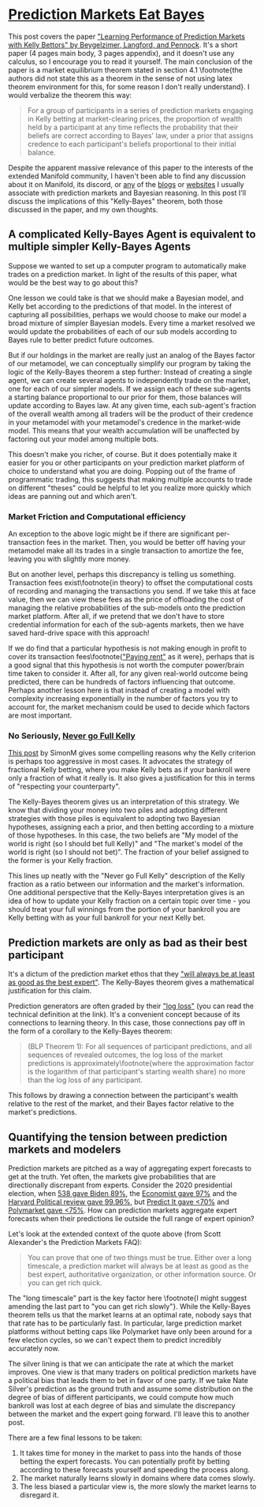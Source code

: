 
# [Prediction Markets Eat Bayes](https://thequantummilkman.substack.com/p/prediction-markets-eat-bayes)

This post covers the paper ["Learning Performance of Prediction Markets with Kelly Bettors" by Beygelzimer, Langford, and Pennock](https://people.cs.umass.edu/~wallach/workshops/nips2011css/papers/Beygelzimer.pdf). It's a short paper (4 pages main body, 3 pages appendix), and it doesn't use any calculus, so I encourage you to read it yourself. The main conclusion of the paper is a market equilibrium theorem stated in section 4.1 \footnote{the authors did not state this as a theorem in the sense of not using latex theorem environment for this, for some reason I don't really understand}. I would verbalize the theorem this way:

> For a group of participants in a series of prediction markets engaging in Kelly betting at market-clearing prices, the proportion of wealth held by a participant at any time reflects the probability that their beliefs are correct according to Bayes' law, under a prior that assigns credence to each participant's beliefs proportional to their initial balance.

Despite the apparent massive relevance of this paper to the interests of the extended Manifold community, I haven't been able to find any discussion about it on Manifold, its discord, or [any](https://abstraction.substack.com/p/forecast-scoring-methods) of the [blogs](https://www.astralcodexten.com/p/prediction-market-faq) or [websites](https://www.lesswrong.com/tag/prediction-markets) I usually associate with prediction markets and Bayesian reasoning. In this post I'll discuss the implications of this "Kelly-Bayes" theorem, both those discussed in the paper, and my own thoughts.

## A complicated Kelly-Bayes Agent is equivalent to multiple simpler Kelly-Bayes Agents

Suppose we wanted to set up a computer program to automatically make trades on a prediction market. In light of the results of this paper, what would be the best way to go about this?

One lesson we could take is that we should make a Bayesian model, and Kelly bet according to the predictions of that model. In the interest of capturing all possibilities, perhaps we would choose to make our model a broad mixture of simpler Bayesian models. Every time a market resolved we would update the probabilities of each of our sub models according to Bayes rule to better predict future outcomes.

But if our holdings in the market are really just an analog of the Bayes factor of our metamodel, we can conceptually simplify our program by taking the logic of the Kelly-Bayes theorem a step further: Instead of creating a single agent, we can create several agents to independently trade on the market, one for each of our simpler models. If we assign each of these sub-agents a starting balance proportional to our prior for them, those balances will update according to Bayes law. At any given time, each sub-agent's fraction of the overall wealth among all traders will be the product of their credence in your metamodel with your metamodel's credence in the market-wide model. This means that your wealth accumulation will be unaffected by factoring out your model among multiple bots.

This doesn't make you richer, of course. But it does potentially make it easier for you or other participants on your prediction market platform of choice to understand what you are doing. Popping out of the frame of programmatic trading, this suggests that making multiple accounts to trade on different "theses" could be helpful to let you realize more quickly which ideas are panning out and which aren't.

### Market Friction and Computational efficiency

An exception to the above logic might be if there are significant per-transaction fees in the market. Then, you would be better off having your metamodel make all its trades in a single transaction to amortize the fee, leaving you with slightly more money.

But on another level, perhaps this discrepancy is telling us something. Transaction fees exist\footnote{in theory} to offset the computational costs of recording and managing the transactions you send. If we take this at face value, then we can view these fees as the price of offloading the cost of managing the relative probabilities of the sub-models onto the prediction market platform. After all, if we pretend that we don't have to store credential information for each of the sub-agents markets, then we have saved hard-drive space with this approach!

If we do find that a particular hypothesis is not making enough in profit to cover its transaction fees\footnote{["Paying rent"](https://www.lesswrong.com/tag/making-beliefs-pay-rent) as it were}, perhaps that is a good signal that this hypothesis is not worth the computer power/brain time taken to consider it. After all, for any given real-world outcome being predicted, there can be hundreds of factors influencing that outcome. Perhaps another lesson here is that instead of creating a model with complexity increasing exponentially in the number of factors you try to account for, the market mechanism could be used to decide which factors are most important.

### No Seriously, [Never go Full Kelly](https://www.lesswrong.com/posts/TNWnK9g2EeRnQA8Dg/never-go-full-kelly)

[This post](https://www.lesswrong.com/posts/TNWnK9g2EeRnQA8Dg/never-go-full-kelly) by SimonM gives some compelling reasons why the Kelly criterion is perhaps too aggressive in most cases. It advocates the strategy of fractional Kelly betting, where you make Kelly bets as if your bankroll were only a fraction of what it really is. It also gives a justification for this in terms of "respecting your counterparty".

The Kelly-Bayes theorem gives us an interpretation of this strategy. We know that dividing your money into two piles and adopting different strategies with those piles is equivalent to adopting two Bayesian hypotheses, assigning each a prior, and then betting according to a mixture of those hypotheses. In this case, the two beliefs are "My model of the world is right (so I should bet full Kelly)" and "The market's model of the world is right (so I should not bet)". The fraction of your belief assigned to the former is your Kelly fraction.

This lines up neatly with the "Never go Full Kelly" description of the Kelly fraction as a ratio between our information and the market's information. One additional perspective that the Kelly-Bayes interpretation gives is an idea of how to update your Kelly fraction on a certain topic over time - you should treat your full winnings from the portion of your bankroll you are Kelly betting with as your full bankroll for your next Kelly bet.

## Prediction markets are only as bad as their best participant

It's a dictum of the prediction market ethos that they ["will always be at least as good as the best expert"](https://www.astralcodexten.com/i/91718311/why-believe-prediction-markets-are-accurate). The Kelly-Bayes theorem gives a mathematical justification for this claim.

Prediction generators are often graded by their ["log loss"](https://en.wikipedia.org/wiki/Cross-entropy) (you can read the technical definition at the link). It's a convenient concept because of its connections to learning theory. In this case, those connections pay off in the form of a corollary to the Kelly-Bayes theorem:

> (BLP Theorem 1): For all sequences of participant predictions, and all sequences of revealed outcomes, the log loss of the market predictions is approximately\footnote{where the approximation factor is the logarithm of that participant's starting wealth share} no more than the log loss of any participant.

This follows by drawing a connection between the participant's wealth relative to the rest of the market, and their Bayes factor relative to the market's predictions.

## Quantifying the tension between prediction markets and modelers

Prediction markets are pitched as a way of aggregating expert forecasts to get at the truth. Yet often, the markets give probabilities that are directionally discrepant from experts. Consider the 2020 presidential election, when [538 gave Biden 89%](https://projects.fivethirtyeight.com/2020-election-forecast/), the [Economist gave 97%](https://projects.economist.com/us-2020-forecast/president) and the [Harvard Political review gave 99.96%](https://harvardpolitics.com/hpr-2020-presidential-election-forecast/), but [Predict It gave <70%](https://www.predictit.org/markets/detail/3698/Who-will-win-the-2020-US-presidential-election) and [Polymarket gave <75%](https://www.predictit.org/markets/detail/3698/Who-will-win-the-2020-US-presidential-election). How can prediction markets aggregate expert forecasts when their predictions lie outside the full range of expert opinion?

Let's look at the extended context of the quote above (from Scott Alexander's the Prediction Markets FAQ):

> You can prove that one of two things must be true. Either over a long timescale, a prediction market will always be at least as good as the best expert, authoritative organization, or other information source. Or you can get rich quick.

The "long timescale" part is the key factor here \footnote{I might suggest amending the last part to "you can get rich slowly"}. While the Kelly-Bayes theorem tells us that the market learns at an optimal rate, nobody says that that rate has to be particularly fast. In particular, large prediction market platforms without betting caps like Polymarket have only been around for a few election cycles, so we can't expect them to predict incredibly accurately now.

The silver lining is that we can anticipate the rate at which the market improves. One view is that many traders on political prediction markets have a political bias that leads them to bet in favor of one party. If we take Nate Silver's prediction as the ground truth and assume some distribution on the degree of bias of different participants, we could compute how much bankroll was lost at each degree of bias and simulate the discrepancy between the market and the expert going forward. I'll leave this to another post.

There are a few final lessons to be taken:

1. It takes time for money in the market to pass into the hands of those betting the expert forecasts. You can potentially profit by betting according to these forecasts yourself and speeding the process along.
2. The market naturally learns slowly in domains where data comes slowly.
3. The less biased a particular view is, the more slowly the market learns to disregard it.